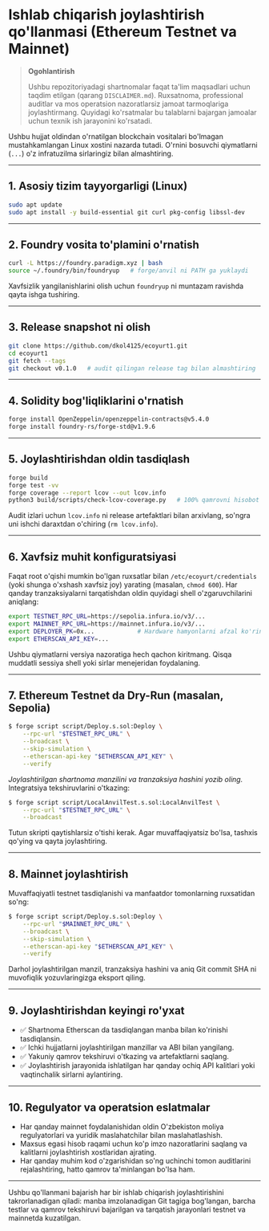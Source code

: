# Ishlab chiqarish joylashtirish qo'llanmasi (Ethereum Testnet va Mainnet)

> **Ogohlantirish**
>
> Ushbu repozitoriyadagi shartnomalar faqat ta'lim maqsadlari uchun taqdim etilgan (qarang `DISCLAIMER.md`). Ruxsatnoma, professional auditlar va mos operatsion nazoratlarsiz jamoat tarmoqlariga joylashtirmang. Quyidagi ko'rsatmalar bu talablarni bajargan jamoalar uchun texnik ish jarayonini ko'rsatadi.

Ushbu hujjat oldindan o'rnatilgan blockchain vositalari bo'lmagan mustahkamlangan Linux xostini nazarda tutadi. O'rnini bosuvchi qiymatlarni (`...`) o'z infratuzilma sirlaringiz bilan almashtiring.

---

## 1. Asosiy tizim tayyorgarligi (Linux)

```sh
sudo apt update
sudo apt install -y build-essential git curl pkg-config libssl-dev
```

---

## 2. Foundry vosita to'plamini o'rnatish

```sh
curl -L https://foundry.paradigm.xyz | bash
source ~/.foundry/bin/foundryup   # forge/anvil ni PATH ga yuklaydi
```

Xavfsizlik yangilanishlarini olish uchun `foundryup` ni muntazam ravishda qayta ishga tushiring.

---

## 3. Release snapshot ni olish

```sh
git clone https://github.com/dkol4125/ecoyurt1.git
cd ecoyurt1
git fetch --tags
git checkout v0.1.0   # audit qilingan release tag bilan almashtiring
```

---

## 4. Solidity bog'liqliklarini o'rnatish

```sh
forge install OpenZeppelin/openzeppelin-contracts@v5.4.0
forge install foundry-rs/forge-std@v1.9.6
```

---

## 5. Joylashtirishdan oldin tasdiqlash

```sh
forge build
forge test -vv
forge coverage --report lcov --out lcov.info
python3 build/scripts/check-lcov-coverage.py   # 100% qamrovni hisobot berishi kerak
```

Audit izlari uchun `lcov.info` ni release artefaktlari bilan arxivlang, so'ngra uni ishchi daraxtdan o'chiring (`rm lcov.info`).

---

## 6. Xavfsiz muhit konfiguratsiyasi

Faqat root o'qishi mumkin bo'lgan ruxsatlar bilan `/etc/ecoyurt/credentials` (yoki shunga o'xshash xavfsiz joy) yarating (masalan, `chmod 600`). Har qanday tranzaksiyalarni tarqatishdan oldin quyidagi shell o'zgaruvchilarini aniqlang:

```sh
export TESTNET_RPC_URL=https://sepolia.infura.io/v3/...
export MAINNET_RPC_URL=https://mainnet.infura.io/v3/...
export DEPLOYER_PK=0x...            # Hardware hamyonlarni afzal ko'ring; skriptlarda hech qachon qattiq kodlamang
export ETHERSCAN_API_KEY=...
```

Ushbu qiymatlarni versiya nazoratiga hech qachon kiritmang. Qisqa muddatli sessiya shell yoki sirlar menejeridan foydalaning.

---

## 7. Ethereum Testnet da Dry-Run (masalan, Sepolia)

```sh
$ forge script script/Deploy.s.sol:Deploy \
    --rpc-url "$TESTNET_RPC_URL" \
    --broadcast \
    --skip-simulation \
    --etherscan-api-key "$ETHERSCAN_API_KEY" \
    --verify
```

*Joylashtirilgan shartnoma manzilini va tranzaksiya hashini yozib oling.* Integratsiya tekshiruvlarini o'tkazing:

```sh
$ forge script script/LocalAnvilTest.s.sol:LocalAnvilTest \
    --rpc-url "$TESTNET_RPC_URL" \
    --broadcast
```

Tutun skripti qaytishlarsiz o'tishi kerak. Agar muvaffaqiyatsiz bo'lsa, tashxis qo'ying va qayta joylashtiring.

---

## 8. Mainnet joylashtirish

Muvaffaqiyatli testnet tasdiqlanishi va manfaatdor tomonlarning ruxsatidan so'ng:

```sh
$ forge script script/Deploy.s.sol:Deploy \
    --rpc-url "$MAINNET_RPC_URL" \
    --broadcast \
    --skip-simulation \
    --etherscan-api-key "$ETHERSCAN_API_KEY" \
    --verify
```

Darhol joylashtirilgan manzil, tranzaksiya hashini va aniq Git commit SHA ni muvofiqlik yozuvlaringizga eksport qiling.

---

## 9. Joylashtirishdan keyingi ro'yxat

- ✅ Shartnoma Etherscan da tasdiqlangan manba bilan ko'rinishi tasdiqlansin.
- ✅ Ichki hujjatlarni joylashtirilgan manzillar va ABI bilan yangilang.
- ✅ Yakuniy qamrov tekshiruvi o'tkazing va artefaktlarni saqlang.
- ✅ Joylashtirish jarayonida ishlatilgan har qanday ochiq API kalitlari yoki vaqtinchalik sirlarni aylantiring.

---

## 10. Regulyator va operatsion eslatmalar

- Har qanday mainnet foydalanishidan oldin O'zbekiston moliya regulyatorlari va yuridik maslahatchilar bilan maslahatlashish.
- Maxsus egasi hisob raqami uchun ko'p imzo nazoratlarini saqlang va kalitlarni joylashtirish xostlaridan ajrating.
- Har qanday muhim kod o'zgarishidan so'ng uchinchi tomon auditlarini rejalashtiring, hatto qamrov ta'minlangan bo'lsa ham.

---

Ushbu qo'llanmani bajarish har bir ishlab chiqarish joylashtirishini takrorlanadigan qiladi: manba imzolanadigan Git tagiga bog'langan, barcha testlar va qamrov tekshiruvi bajarilgan va tarqatish jarayonlari testnet va mainnetda kuzatilgan.
